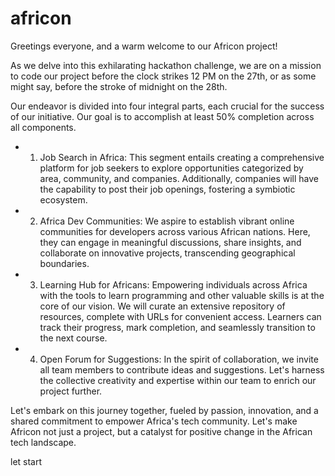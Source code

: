 # africon

Greetings everyone, and a warm welcome to our Africon project!

As we delve into this exhilarating hackathon challenge, we are on a mission to code our project before the clock strikes 12 PM on the 27th, or as some might say, before the stroke of midnight on the 28th.

Our endeavor is divided into four integral parts, each crucial for the success of our initiative. Our goal is to accomplish at least 50% completion across all components.

- 1. Job Search in Africa: This segment entails creating a comprehensive platform for job seekers to explore opportunities categorized by area, community, and companies. Additionally, companies will have the capability to post their job openings, fostering a symbiotic ecosystem.

     
- 2. Africa Dev Communities: We aspire to establish vibrant online communities for developers across various African nations. Here, they can engage in meaningful discussions, share insights, and collaborate on innovative projects, transcending geographical boundaries.

- 3. Learning Hub for Africans: Empowering individuals across Africa with the tools to learn programming and other valuable skills is at the core of our vision. We will curate an extensive repository of resources, complete with URLs for convenient access. Learners can track their progress, mark completion, and seamlessly transition to the next course.

     
- 4. Open Forum for Suggestions: In the spirit of collaboration, we invite all team members to contribute ideas and suggestions. Let's harness the collective creativity and expertise within our team to enrich our project further.
 
     
Let's embark on this journey together, fueled by passion, innovation, and a shared commitment to empower Africa's tech community. Let's make Africon not just a project, but a catalyst for positive change in the African tech landscape.

let start
